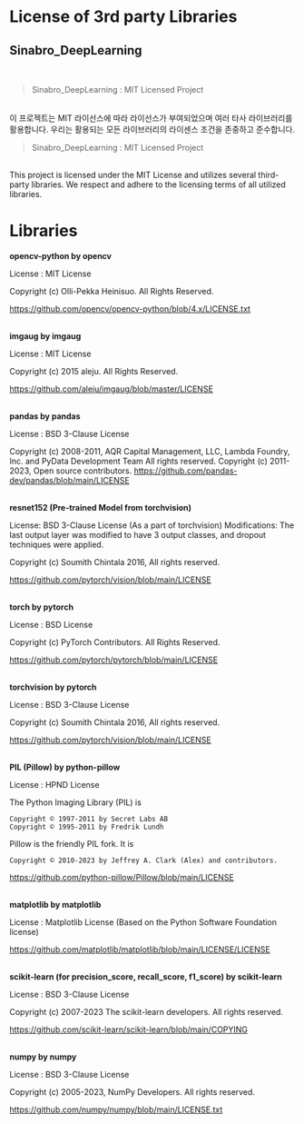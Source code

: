 # License of 3rd party Libraries
## Sinabro_DeepLearning
<br>

> Sinabro_DeepLearning : MIT Licensed Project<br>
<br>
이 프로젝트는 MIT 라이선스에 따라 라이선스가 부여되었으며 여러 타사 라이브러리를 활용합니다. 우리는 활용되는 모든 라이브러리의 라이센스 조건을 존중하고 준수합니다.

<br>

>Sinabro_DeepLearning : MIT Licensed Project<br>
<br>
This project is licensed under the MIT License and utilizes several third-party libraries. We respect and adhere to the licensing terms of all utilized libraries.

<br>

# Libraries


**opencv-python by opencv**

License : MIT License

Copyright (c) Olli-Pekka Heinisuo. All Rights Reserved.

https://github.com/opencv/opencv-python/blob/4.x/LICENSE.txt
<br><br>

**imgaug by imgaug**

License : MIT License

Copyright (c) 2015 aleju. All Rights Reserved.

https://github.com/aleju/imgaug/blob/master/LICENSE
<br><br>

**pandas by pandas**

License : BSD 3-Clause License

Copyright (c) 2008-2011, AQR Capital Management, LLC, Lambda Foundry, Inc. and PyData Development Team
All rights reserved.
Copyright (c) 2011-2023, Open source contributors.
https://github.com/pandas-dev/pandas/blob/main/LICENSE
<br><br>

**resnet152 (Pre-trained Model from torchvision)**

License: BSD 3-Clause License (As a part of torchvision)
Modifications: The last output layer was modified to have 3 output classes, and dropout techniques were applied.

Copyright (c) Soumith Chintala 2016, 
All rights reserved.

https://github.com/pytorch/vision/blob/main/LICENSE
<br><br>

**torch by pytorch**

License : BSD License

Copyright (c) PyTorch Contributors. All Rights Reserved.

https://github.com/pytorch/pytorch/blob/main/LICENSE
<br><br>

**torchvision by pytorch**

License : BSD 3-Clause License

Copyright (c) Soumith Chintala 2016, 
All rights reserved.

https://github.com/pytorch/vision/blob/main/LICENSE
<br><br>

**PIL (Pillow) by python-pillow**

License : HPND License

The Python Imaging Library (PIL) is

    Copyright © 1997-2011 by Secret Labs AB
    Copyright © 1995-2011 by Fredrik Lundh

Pillow is the friendly PIL fork. It is

    Copyright © 2010-2023 by Jeffrey A. Clark (Alex) and contributors.

https://github.com/python-pillow/Pillow/blob/main/LICENSE
<br><br>

**matplotlib by matplotlib**

License : Matplotlib License (Based on the Python Software Foundation license)

https://github.com/matplotlib/matplotlib/blob/main/LICENSE/LICENSE
<br><br>

**scikit-learn (for precision_score, recall_score, f1_score) by scikit-learn**

License : BSD 3-Clause License

Copyright (c) 2007-2023 The scikit-learn developers.
All rights reserved.

https://github.com/scikit-learn/scikit-learn/blob/main/COPYING
<br><br>

**numpy by numpy**

License : BSD 3-Clause License

Copyright (c) 2005-2023, NumPy Developers.
All rights reserved.

https://github.com/numpy/numpy/blob/main/LICENSE.txt
<br><br>
